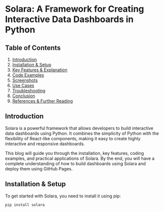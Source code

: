 # Solara: A Framework for Creating Interactive Data Dashboards in Python

## Table of Contents
1. [Introduction](#introduction)
2. [Installation & Setup](#installation--setup)
3. [Key Features & Explanation](#key-features--explanation)
4. [Code Examples](#code-examples)
5. [Screenshots](#screenshots)
6. [Use Cases](#use-cases)
7. [Troubleshooting](#troubleshooting)
8. [Conclusion](#conclusion)
9. [References & Further Reading](#references--further-reading)

## Introduction

Solara is a powerful framework that allows developers to build interactive data dashboards using Python. It combines the simplicity of Python with the flexibility of React-like components, making it easy to create highly interactive and responsive dashboards.

This blog will guide you through the installation, key features, coding examples, and practical applications of Solara. By the end, you will have a complete understanding of how to build dashboards using Solara and deploy them using GitHub Pages.

## Installation & Setup

To get started with Solara, you need to install it using pip:

```sh
pip install solara
